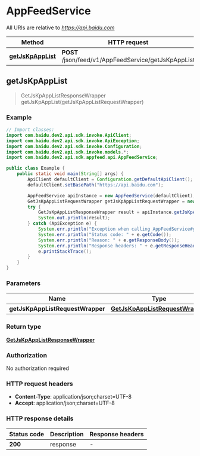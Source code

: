 # AppFeedService

All URIs are relative to *https://api.baidu.com*

Method | HTTP request | Description
------------- | ------------- | -------------
[**getJsKpAppList**](AppFeedService.md#getJsKpAppList) | **POST** /json/feed/v1/AppFeedService/getJsKpAppList | 



## getJsKpAppList

> GetJsKpAppListResponseWrapper getJsKpAppList(getJsKpAppListRequestWrapper)



### Example

```java
// Import classes:
import com.baidu.dev2.api.sdk.invoke.ApiClient;
import com.baidu.dev2.api.sdk.invoke.ApiException;
import com.baidu.dev2.api.sdk.invoke.Configuration;
import com.baidu.dev2.api.sdk.invoke.models.*;
import com.baidu.dev2.api.sdk.appfeed.api.AppFeedService;

public class Example {
    public static void main(String[] args) {
        ApiClient defaultClient = Configuration.getDefaultApiClient();
        defaultClient.setBasePath("https://api.baidu.com");

        AppFeedService apiInstance = new AppFeedService(defaultClient);
        GetJsKpAppListRequestWrapper getJsKpAppListRequestWrapper = new GetJsKpAppListRequestWrapper(); // GetJsKpAppListRequestWrapper | 
        try {
            GetJsKpAppListResponseWrapper result = apiInstance.getJsKpAppList(getJsKpAppListRequestWrapper);
            System.out.println(result);
        } catch (ApiException e) {
            System.err.println("Exception when calling AppFeedService#getJsKpAppList");
            System.err.println("Status code: " + e.getCode());
            System.err.println("Reason: " + e.getResponseBody());
            System.err.println("Response headers: " + e.getResponseHeaders());
            e.printStackTrace();
        }
    }
}
```

### Parameters


Name | Type | Description  | Notes
------------- | ------------- | ------------- | -------------
 **getJsKpAppListRequestWrapper** | [**GetJsKpAppListRequestWrapper**](GetJsKpAppListRequestWrapper.md)|  |

### Return type

[**GetJsKpAppListResponseWrapper**](GetJsKpAppListResponseWrapper.md)

### Authorization

No authorization required

### HTTP request headers

- **Content-Type**: application/json;charset=UTF-8
- **Accept**: application/json;charset=UTF-8


### HTTP response details
| Status code | Description | Response headers |
|-------------|-------------|------------------|
| **200** | response |  -  |

